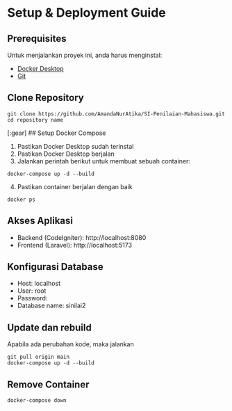 # Setup & Deployment Guide
## Prerequisites
Untuk menjalankan proyek ini, anda harus menginstal: 
- [Docker Desktop](https://www.docker.com/products/docker-desktop/)  
- [Git](https://git-scm.com/downloads)
  
## Clone Repository
```
git clone https://github.com/AmandaNurAtika/SI-Penilaian-Mahasiswa.git cd repository name
```
[:gear] ## Setup Docker Compose
1. Pastikan Docker Desktop sudah terinstal
2. Pastikan Docker Desktop berjalan
3. Jalankan perintah berikut untuk membuat sebuah container:
```
docker-compose up -d --build
```
4. Pastikan container berjalan dengan baik
```
docker ps
```
   
## Akses Aplikasi
- Backend (CodeIgniter): http://localhost:8080
- Frontend (Laravel): http://localhost:5173

## Konfigurasi Database
- Host: localhost
- User: root
- Password:
- Database name: sinilai2

## Update dan rebuild 
Apabila ada perubahan kode, maka jalankan
```
git pull origin main
docker-compose up -d --build
```

## Remove Container
```
docker-compose down
```
